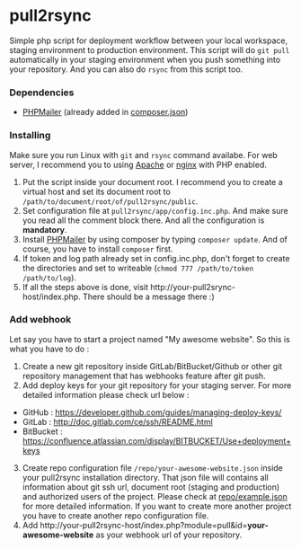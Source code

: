 # pull2rsync
Simple php script for deployment workflow between your local workspace, staging environment to production environment. This script will do  `git pull` automatically in your staging environment when you push something into your repository. And you can also do `rsync` from this script too.

### Dependencies
 - [PHPMailer](https://github.com/PHPMailer/PHPMailer) (already added in [composer.json](composer.json))

### Installing
Make sure you run Linux with `git` and `rsync` command availabe. For web server, I recommend you to using [Apache](http://apache.org/) or [nginx](http://nginx.org) with PHP enabled.

 1. Put the script inside your document root. I recommend you to create a virtual host and set its document root to `/path/to/document/root/of/pull2rsync/public`.
 2. Set configuration file at `pull2rsync/app/config.inc.php`. And make sure you read all the comment block there. And all the configuration is **mandatory**.
 3. Install [PHPMailer](https://github.com/PHPMailer/PHPMailer) by using composer by typing `composer update`. And of course, you have to install `composer` first.
 4. If token and log path already set in config.inc.php, don't forget to create the directories and set to writeable (`chmod 777 /path/to/token /path/to/log`).
 5. If all the steps above is done, visit http://your-pull2srync-host/index.php. There should be a message there :)

### Add webhook
Let say you have to start a project named "My awesome website". So this is what you have to do :

 1. Create a new git repository inside GitLab/BitBucket/Github or other git repository management that has webhooks feature after git push.
 2. Add deploy keys for your git repository for your staging server. For more detailed information please check url below :
 - GitHub : https://developer.github.com/guides/managing-deploy-keys/
 - GitLab : http://doc.gitlab.com/ce/ssh/README.html
 - BitBucket : https://confluence.atlassian.com/display/BITBUCKET/Use+deployment+keys
 3. Create repo configuration file  `/repo/your-awesome-website.json` inside your pull2rsync installation directory. That json file will contains all information about git ssh url, document root (staging and production) and authorized users of the project. Please check at [repo/example.json](repo/example.json) for more detailed information. If you want to create more another project you have to create another repo configuration file.
 4. Add http://your-pull2rsync-host/index.php?module=pull&id=**your-awesome-website** as your webhook url of your repository.
